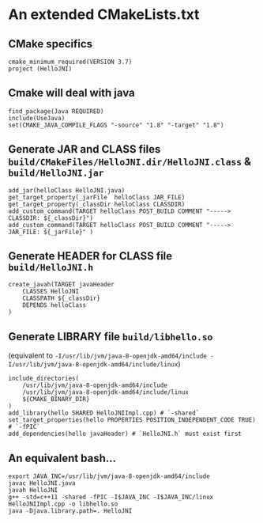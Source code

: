 # An extended CMakeLists.txt

## CMake specifics
```
cmake_minimum_required(VERSION 3.7)
project (HelloJNI)
```

## Cmake will deal with java
```
find_package(Java REQUIRED)
include(UseJava)
set(CMAKE_JAVA_COMPILE_FLAGS "-source" "1.8" "-target" "1.8")
```

## Generate JAR and CLASS files `build/CMakeFiles/HelloJNI.dir/HelloJNI.class` & `build/HelloJNI.jar`
```
add_jar(helloClass HelloJNI.java)
get_target_property(_jarFile  helloClass JAR_FILE)
get_target_property(_classDir helloClass CLASSDIR)
add_custom_command(TARGET helloClass POST_BUILD COMMENT "-----> CLASSDIR: ${_classDir}")
add_custom_command(TARGET helloClass POST_BUILD COMMENT "-----> JAR_FILE: ${_jarFile}" )
```

## Generate HEADER for CLASS file `build/HelloJNI.h`
```
create_javah(TARGET javaHeader
	CLASSES HelloJNI
	CLASSPATH ${_classDir}
	DEPENDS helloClass
)
```

## Generate LIBRARY file `build/libhello.so`
(equivalent to `-I/usr/lib/jvm/java-8-openjdk-amd64/include	-I/usr/lib/jvm/java-8-openjdk-amd64/include/linux`)
```
include_directories(
	/usr/lib/jvm/java-8-openjdk-amd64/include
	/usr/lib/jvm/java-8-openjdk-amd64/include/linux
	${CMAKE_BINARY_DIR}
)
add_library(hello SHARED HelloJNIImpl.cpp) # `-shared`
set_target_properties(hello PROPERTIES POSITION_INDEPENDENT_CODE TRUE) # `-fPIC`
add_dependencies(hello javaHeader) # `HelloJNI.h` must exist first
```

## An equivalent bash...
```
export JAVA_INC=/usr/lib/jvm/java-8-openjdk-amd64/include
javac HelloJNI.java
javah HelloJNI
g++ -std=c++11 -shared -fPIC -I$JAVA_INC -I$JAVA_INC/linux HelloJNIImpl.cpp -o libhello.so
java -Djava.library.path=. HelloJNI
```
